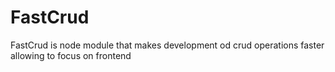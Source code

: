 FastCrud
========

FastCrud is node module that makes development od crud operations faster allowing to focus on frontend 
